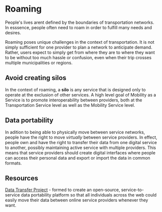 # Roaming

People's lives arent defined by the boundaries of transportation networks. In esssence, people often need to roam in order to fulfill many needs and desires.

Roaming poses unique challenges in the context of transportation. It is not simply sufficient for one provider to plan a network to anticipate demand. Rather, users expect to simply get from where they are to where they want to be without too much hassle or confusion, even when their trip crosses multiple municipalities or regions.

## Avoid creating silos

In the context of roaming, a **silo** is any service that is designed only to operate at the exclusion of other services. A high level goal of Mobility as a Service is to promote interoperability between providers, both at the Transportation Service level as well as the Mobility Service level.

## Data portability

In adition to being able to physically move between service networks, people have the right to move _virtually_ between service providers. In effect, people own and have the right to transfer their data from one digital service to another, possibly maintaining active service with multiple providers. This means that service providers should create digital interfaces where people can access their personal data and export or import the data in common formats.

## Resources

[Data Transfer Project](https://datatransferproject.dev/) - formed to create an open-source, service-to-service data portability platform so that all individuals across the web could easily move their data between online service providers whenever they want.



